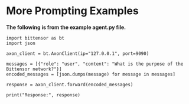# More Prompting Examples

**The following is from the example agent.py file.**

```pythonn
import bittensor as bt
import json

axon_client = bt.AxonClient(ip="127.0.0.1", port=9090)

messages = [{"role": "user", "content": "What is the purpose of the Bittensor network?"}]
encoded_messages = [json.dumps(message) for message in messages]

response = axon_client.forward(encoded_messages)

print("Response:", response)
```
